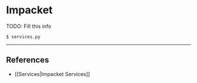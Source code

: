 # Impacket

TODO: Fill this info

```
$ services.py
```

---
## References

- [[Services|Impacket Services]]